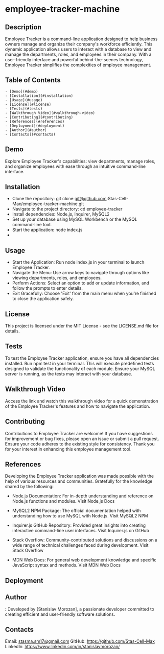 # employee-tracker-machine

## Description
Employee Tracker is a command-line application designed to help business owners manage and organize their company's workforce efficiently. This dynamic application allows users to interact with a database to view and manage the departments, roles, and employees in their company. With a user-friendly interface and powerful behind-the-scenes technology, Employee Tracker simplifies the complexities of employee management.

## Table of Contents
    - [Demo](#demo)
    - [Installation](#installation)
    - [Usage](#usage)
    - [License](#license)
    - [Tests](#tests)
    - [Walkthrough Video](#walkthrough-video)
    - [Contributing](#contributing)
    - [References](#references)
    - [Deployment](#deployment)
    - [Author](#author)
    - [Contacts](#contacts)

## Demo

Explore Employee Tracker's capabilities: view departments, manage roles, and organize employees with ease through an intuitive command-line interface.

## Installation

- Clone the repository: git clone git@github.com:Stas-Cell-Max/employee-tracker-machine.git
- Navigate to the project directory: cd employee-tracker
- Install dependencies: Node.js, Inquirer, MySQL2
- Set up your database using MySQL Workbench or the MySQL command-line tool.
- Start the application: node index.js
- 

## Usage

- Start the Application: Run node index.js in your terminal to launch Employee Tracker.
- Navigate the Menu: Use arrow keys to navigate through options like viewing departments,      roles, and employees.
- Perform Actions: Select an option to add or update information, and follow the prompts to enter details.
- Exit Gracefully: Choose 'Exit' from the main menu when you're finished to close the application safely.

## License

This project is licensed under the MIT License - see the LICENSE.md file for details.

## Tests

To test the Employee Tracker application, ensure you have all dependencies installed. Run npm test in your terminal. This will execute predefined tests designed to validate the functionality of each module. Ensure your MySQL server is running, as the tests may interact with your database.

## Walkthrough Video

Access the link and watch this walkthrough video for a quick demonstration of the Employee Tracker's features and how to navigate the application.

## Contributing

Contributions to Employee Tracker are welcome! If you have suggestions for improvement or bug fixes, please open an issue or submit a pull request. Ensure your code adheres to the existing style for consistency. Thank you for your interest in enhancing this employee management tool.

## References

Developing the Employee Tracker application was made possible with the help of various resources and communities. Gratefully for the knowledge shared by the following:

- Node.js Documentation: For in-depth understanding and reference on Node.js functions and modules. Visit Node.js Docs

- MySQL2 NPM Package: The official documentation helped with understanding how to use MySQL with Node.js. Visit MySQL2 NPM

- Inquirer.js GitHub Repository: Provided great insights into creating interactive command-line user interfaces. Visit Inquirer.js on GitHub

- Stack Overflow: Community-contributed solutions and discussions on a wide range of technical challenges faced during development. Visit Stack Overflow

- MDN Web Docs: For general web development knowledge and specific JavaScript syntax and methods. Visit MDN Web Docs


## Deployment



## Author

: Developed by [Stanislav Morozan], a passionate developer committed to creating efficient and user-friendly software solutions.

## Contacts

Email: stasma.sm17@gmail.com
GitHub: https://github.com/Stas-Cell-Max
LinkedIn: https://www.linkedin.com/in/stanislavmorozan/